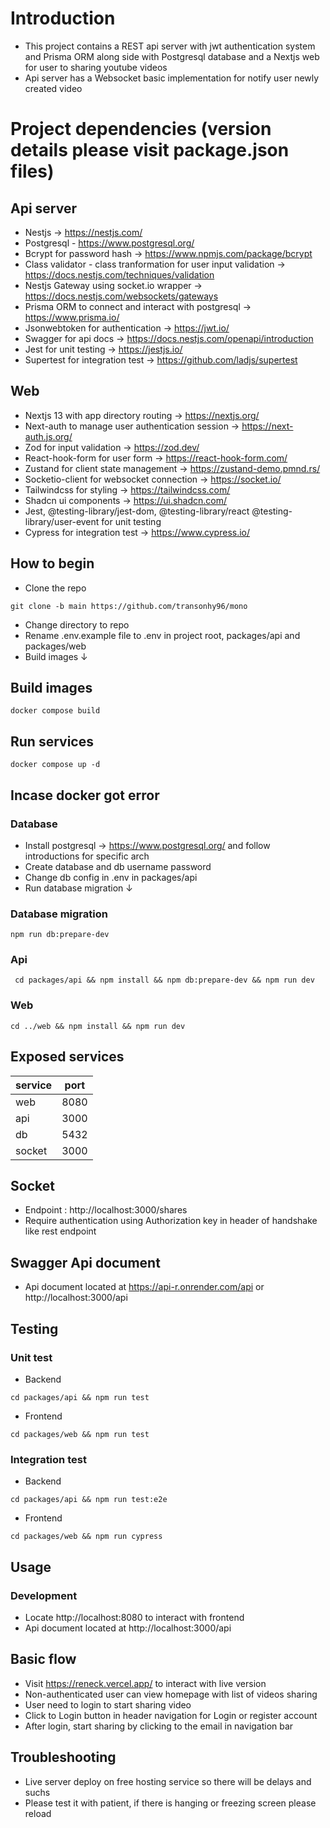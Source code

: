 # Introduction

- This project contains a REST api server with jwt authentication system and
  Prisma ORM along side with Postgresql database and a Nextjs web for user to sharing
  youtube videos
- Api server has a Websocket basic implementation for notify user newly created
  video

# Project dependencies (version details please visit package.json files)

## Api server

- Nestjs -> https://nestjs.com/
- Postgresql - https://www.postgresql.org/
- Bcrypt for password hash -> https://www.npmjs.com/package/bcrypt
- Class validator - class tranformation for user input validation -> https://docs.nestjs.com/techniques/validation
- Nestjs Gateway using socket.io wrapper -> https://docs.nestjs.com/websockets/gateways
- Prisma ORM to connect and interact with postgresql -> https://www.prisma.io/
- Jsonwebtoken for authentication -> https://jwt.io/
- Swagger for api docs -> https://docs.nestjs.com/openapi/introduction
- Jest for unit testing -> https://jestjs.io/
- Supertest for integration test -> https://github.com/ladjs/supertest

## Web

- Nextjs 13 with app directory routing -> https://nextjs.org/
- Next-auth to manage user authentication session -> https://next-auth.js.org/
- Zod for input validation -> https://zod.dev/
- React-hook-form for user form -> https://react-hook-form.com/
- Zustand for client state management -> https://zustand-demo.pmnd.rs/
- Socketio-client for websocket connection -> https://socket.io/
- Tailwindcss for styling -> https://tailwindcss.com/
- Shadcn ui components -> https://ui.shadcn.com/
- Jest, @testing-library/jest-dom, @testing-library/react
  @testing-library/user-event for unit testing
- Cypress for integration test -> https://www.cypress.io/

## How to begin

- Clone the repo

```shell
git clone -b main https://github.com/transonhy96/mono

```

- Change directory to repo
- Rename .env.example file to .env in project root, packages/api and packages/web
- Build images &#8595;

## Build images

```shell
docker compose build
```

## Run services

```shell
docker compose up -d
```

## Incase docker got error

### Database

- Install postgresql -> https://www.postgresql.org/ and follow introductions for specific arch
- Create database and db username password
- Change db config in .env in packages/api
- Run database migration &#8595;

### Database migration

```shell
npm run db:prepare-dev
```
### Api

```shell
 cd packages/api && npm install && npm db:prepare-dev && npm run dev
```

### Web

```shell
cd ../web && npm install && npm run dev

```

## Exposed services

| service | port |
| ------- | ---- |
| web     | 8080 |
| api     | 3000 |
| db      | 5432 |
| socket  | 3000 |

## Socket 

- Endpoint : http://localhost:3000/shares
- Require authentication using Authorization key in header of handshake like rest endpoint
  
## Swagger Api document

- Api document located at https://api-r.onrender.com/api or http://localhost:3000/api

## Testing

### Unit test

- Backend
```shell
cd packages/api && npm run test
```
- Frontend
```shell
cd packages/web && npm run test
```
### Integration test

- Backend
```shell
cd packages/api && npm run test:e2e
```
- Frontend
```shell
cd packages/web && npm run cypress
```

## Usage

### Development

- Locate http://localhost:8080 to interact with frontend
- Api document located at http://localhost:3000/api

## Basic flow

- Visit https://reneck.vercel.app/ to interact with live version
- Non-authenticated user can view homepage with list of videos sharing
- User need to login to start sharing video
- Click to Login button in header navigation for Login or register account
- After login, start sharing by clicking to the email in navigation bar

## Troubleshooting

- Live server deploy on free hosting service so there will be delays and suchs
- Please test it with patient, if there is hanging or freezing screen please reload
